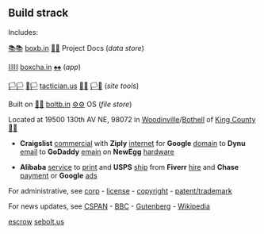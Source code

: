 
## Build strack

Includes:

[📚📚](xn--zt8ha.ws) [boxb.in](https://boxb.in) [📮📮](xn--ku8ha.ws) Project Docs (*data store*)

[⛓⛓](xn--l9ha.ws) [boxcha.in](https://boxcha.in) [♠♠](xn--b6ha.ws) (*app*)

[🏳🏳](xn--en8ha.ws) [🏴🏳](xn--fn8ha.ws) [tactician.us](https://tactician.us) [🏴🏴](xn--en8hb.ws) [🏳🏴](xn--en8hc.ws) (*site tools*)

Built on [🔩🔩](xn--8v8ha.ws) [boltb.in](https://boltb.in) [⚙⚙](xn--8v8ha.ws) OS (*file store*)

Located at 19500 130th AV NE, 98072 in [Woodinville](https://www.ci.woodinville.wa.us/)/[Bothell](http://www.ci.bothell.wa.us/) of [King County](https://www.kingcounty.gov/) [🌳🌳](xn--wh8ha.ws)
  
- **Craigslist** [commercial](https://www.craigslist.com) with **Ziply** [internet](https://ziplyfiber.com/login) for **Google** [domain](https://domains.google.com) to **Dynu** [email](https://www.dynu.com) to **GoDaddy** [emain](https://dcc.godaddy.com/domains/?isc=cjc1off30) on **NewEgg** [hardware](https://www.newegg.com)

- **Alibaba** [service](https://www.alibaba.com) to [print]() and **USPS** [ship](https://www.usps.com/business/web-tools-apis/documentation-updates.htm) from **Fiverr** [hire](https://www.fiverr.com/) and **Chase** [payment](https://developer.authorize.net/api/reference/index.html#payment-transactions-debit-a-bank-account) or **Google** [ads](https://www.google.com/adsensenew/u/0/pub-1429497248082414/home?hl=en-US&signup-no-redirect=true)

For administrative, see [corp](https://ccfs.sos.wa.gov/#/Dashboard) - [license](https://secure.dor.wa.gov/) - [copyright](https://eco.copyright.gov/eService_enu/start.swe?SWECmd=Login&SWEPL=1&SRN=&SWETS=1584673446735) - [patent/trademark](https://www.uspto.gov/)
  
For news updates, see [CSPAN](https://www.c-span.org/) - [BBC](http://feeds.bbci.co.uk/news/rss.xml) - [Gutenberg](http://www.gutenberg.org/wiki/Main_Page) - [Wikipedia](http://www.wikipedia.org/wiki/Special:Random)

[escrow](https://my.escrow.com/myescrow/MyTransactions.asp?hid=mt) [sebolt.us](https://sebolt.us)
